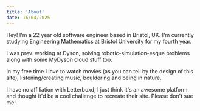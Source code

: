 ```yaml
---
title: 'About'
date: 16/04/2025
---
```


Hey! I'm a 22 year old software engineer based in Bristol, UK. I'm currently studying Engineering Mathematics at Bristol University for my fourth year.

I was prev. working at Dyson, solving robotic-simulation-esque problems along with some MyDyson cloud stuff too.

In my free time I love to watch movies (as you can tell by the design of this site), listening/creating music, bouldering and being in nature.

I have no affiliation with Letterboxd, I just think it's an awesome platform and thought it'd be a cool challenge to recreate their site. Please don't sue me!